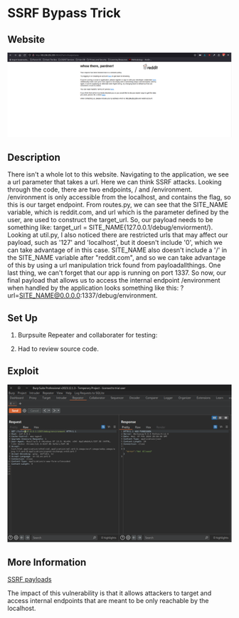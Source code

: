 # SSRF Bypass Trick

## Website 

<img src= "proxyasaservice_website.PNG">

## Description

There isn't a whole lot to this website. Navigating to the application, we see a url parameter that takes a url. Here we can think SSRF attacks. Looking through the code, there are two endpoints, / and /environment. /environment is only accessible from the localhost, and contains the flag, so this is our target endpoint. From routes.py, we can see that the SITE_NAME variable, which is reddit.com, and url which is the parameter defined by the user, are used to construct the target_url. So, our payload needs to be something like: target_url = SITE_NAME{127.0.0.1/debug/enviorment/). Looking at util.py, I also noticed there are restricted urls that may affect our payload, such as '127' and 'localhost', but it doesn't include '0', which we can take advantage of in this case. SITE_NAME also doesn't include a '/' in the SITE_NAME variable after "reddit.com", and so we can take advantage of this by using a url manipulation trick found from payloadallthings. One last thing, we can't forget that our app is running on port 1337. So now, our final payload that allows us to access the internal endpoint /environment when handled by the application looks something like this: ?url=SITE_NAME@0.0.0.0:1337/debug/environment.

## Set Up

1. Burpsuite Repeater and collaborater for testing:

   
3. Had to review source code. 

## Exploit
<img src= "burp_repeater.PNG">

## More Information

[SSRF payloads](https://github.com/swisskyrepo/PayloadsAllTheThings/blob/master/Server%20Side%20Request%20Forgery/README.md#bypass-using-tricks-combination)
<summary> The impact of this vulnerability is that it allows attackers to target and access internal endpoints that are meant to be only reachable by the localhost.</summary>
